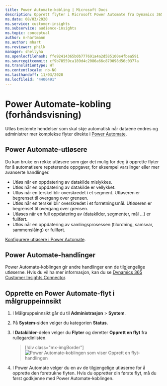 ```yaml
---
title: Power Automate-kobling | Microsoft Docs
description: Opprett flyter i Microsoft Power Automate fra Dynamics 365 Customer Insights.
ms.date: 08/03/2020
ms.service: customer-insights
ms.subservice: audience-insights
ms.topic: conceptual
author: m-hartmann
ms.author: mhart
ms.reviewer: philk
manager: shellyha
ms.openlocfilehash: ffe92414365b0b777691a4a2d585100e4fbea591
ms.sourcegitcommit: cf9b78559ca189d4c2086a66c879098d56c0377a
ms.translationtype: HT
ms.contentlocale: nb-NO
ms.lasthandoff: 11/03/2020
ms.locfileid: "4406491"
---
```

# <a name="power-automate-connector-preview"></a>Power Automate-kobling (forhåndsvisning)

Utløs bestemte hendelser som skal skje automatisk når dataene endres og administrer mer komplekse flyter direkte i [Power Automate](https://flow.microsoft.com/).

## <a name="power-automate-triggers"></a>Power Automate-utløsere

Du kan bruke en rekke utløsere som gjør det mulig for deg å opprette flyter for å automatisere repeterende oppgaver, for eksempel varslinger eller mer avanserte handlinger. 

- Utløs når en oppdatering av datakilde mislykkes. 
- Utløs når en oppdatering av datakilde er vellykket.
- Utløs når en terskel blir overskredet i et segment. Utløseren er begrenset til overgang over grensen.
- Utløs når en terskel blir overskredet i et forretningsmål. Utløseren er begrenset til overgang over grensen.
- Utløses når en full oppdatering av (datakilder, segmenter, mål ...) er fullført.
- Utløs når en oppdatering av samlingsprosessen (tilordning, samsvar, sammenslåing) er fullført.

[Konfigurere utløsere i Power Automate](https://flow.microsoft.com/connectors/shared_customerinsights/dynamics-365-customer-insights-connector/).

## <a name="power-automate-actions"></a>Power Automate-handlinger
Power Automate-koblingen gir andre handlinger enn de tilgjengelige utløserne. Hvis du vil ha mer informasjon, kan du se [Dynamics 365 Customer Insights Connector](https://docs.microsoft.com/connectors/customerinsights/).

## <a name="create-a-power-automate-flow-in-audience-insights"></a>Opprette en Power Automate-flyt i målgruppeinnsikt

1. I Målgruppeinnsikt går du til **Administrasjon** > **System**.

1. På **System**-siden velger du kategorien **Status**.

1. I **Datakilder**-delen velger du **Flyter** og deretter **Opprett en flyt** fra rullegardinlisten.
   > [!div class="mx-imgBorder"]
   > ![Power Automate-koblingen som viser Opprett en flyt-handlingen](media/power-automate-connector-create-flow.png "Power Automate-koblingen viser Opprett en flyt-handling")

1. I Power Automate velger du en av de tilgjengelige utløserne for å opprette den foretrukne flyten. Hvis du oppretter din første flyt, må du først godkjenne med Power Automate-koblingen.
